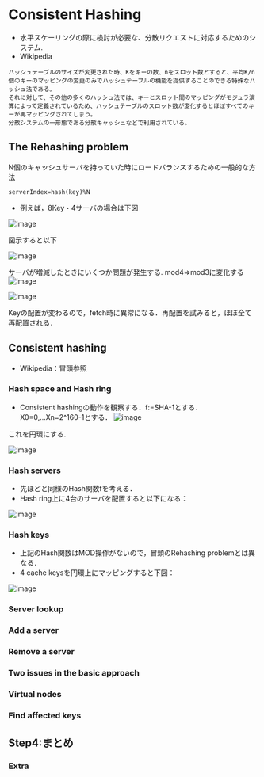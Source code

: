 # Consistent Hashing
- 水平スケーリングの際に検討が必要な、分散リクエストに対応するためのシステム.
- Wikipedia
```
ハッシュテーブルのサイズが変更された時、Kをキーの数、nをスロット数とすると、平均K/n個のキーのマッピングの変更のみでハッシュテーブルの機能を提供することのできる特殊なハッシュ法である。
それに対して、その他の多くのハッシュ法では、キーとスロット間のマッピングがモジュラ演算によって定義されているため、ハッシュテーブルのスロット数が変化するとほぼすべてのキーが再マッピングされてしまう。
分散システムの一形態である分散キャッシュなどで利用されている。
```

 
## The Rehashing problem
N個のキャッシュサーバを持っていた時にロードバランスするための一般的な方法
```
serverIndex=hash(key)%N
```
- 例えば，8Key・4サーバの場合は下図

![image](https://github.com/melonoidz/system_design_note/assets/27326835/b4282061-1bc1-42dd-9403-3ad5463f51a7)

図示すると以下

![image](https://github.com/melonoidz/system_design_note/assets/27326835/529b3309-e2ad-44e1-8752-52673ca961e3)

サーバが増減したときにいくつか問題が発生する.
mod4⇒mod3に変化する
![image](https://github.com/melonoidz/system_design_note/assets/27326835/f9900b70-6bd8-4564-a15a-3234de00f236)

![image](https://github.com/melonoidz/system_design_note/assets/27326835/6ecbccb6-66e6-4e96-8d81-969a28e7f25d)

Keyの配置が変わるので，fetch時に異常になる．再配置を試みると，ほぼ全て再配置される．

## Consistent hashing
- Wikipedia：冒頭参照

### Hash space and Hash ring
- Consistent hashingの動作を観察する．f:=SHA-1とする．
X0=0,...Xn=2^160-1とする．
![image](https://github.com/melonoidz/system_design_note/assets/27326835/6c187f7e-7032-48fc-9422-49587778fabd)

これを円環にする.

![image](https://github.com/melonoidz/system_design_note/assets/27326835/0fe39018-bee7-41ac-9ded-40e64e538bf8)

### Hash servers
- 先ほどと同様のHash関数fを考える．
- Hash ring上に4台のサーバを配置すると以下になる：

![image](https://github.com/melonoidz/system_design_note/assets/27326835/54a22def-bac8-4174-a929-4c5fb1f0e5bd)

###  Hash keys
- 上記のHash関数はMOD操作がないので，冒頭のRehashing problemとは異なる．
- 4 cache keysを円環上にマッピングすると下図：

![image](https://github.com/melonoidz/system_design_note/assets/27326835/f323d4a3-b7db-467a-8bfa-d780c6460b7d)

### Server lookup

### Add a server

### Remove a server

### Two issues in the basic approach

### Virtual nodes

### Find affected keys

## Step4:まとめ
### Extra
